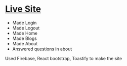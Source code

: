 # [Live Site](https://independent-service-prov-74ae6.web.app/)

* Made Login 
* Made Logout
* Made Home
* Made Blogs
* Made About
* Answered questions in about

Used Firebase, React bootstrap, Toastify to make the site